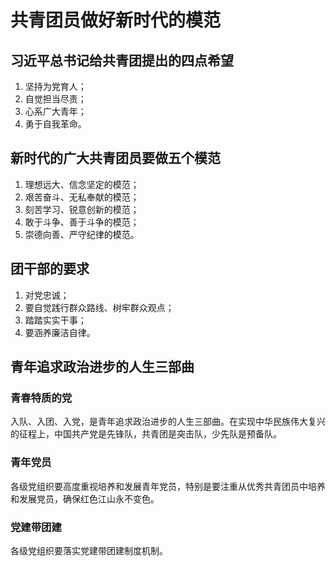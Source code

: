# 共青团员做好新时代的模范

## 习近平总书记给共青团提出的四点希望

1. 坚持为党育人；
2. 自觉担当尽责；
3. 心系广大青年；
4. 勇于自我革命。

## 新时代的广大共青团员要做五个模范

1. 理想远大、信念坚定的模范；
2. 艰苦奋斗、无私奉献的模范；
3. 刻苦学习、锐意创新的模范；
4. 敢于斗争、善于斗争的模范；
5. 崇德向善、严守纪律的模范。

## 团干部的要求

1. 对党忠诚；
2. 要自觉践行群众路线、树牢群众观点；
3. 踏踏实实干事；
4. 要涵养廉洁自律。

## 青年追求政治进步的人生三部曲

### 青春特质的党

入队、入团、入党，是青年追求政治进步的人生三部曲。在实现中华民族伟大复兴的征程上，中国共产党是先锋队，共青团是突击队，少先队是预备队。

### 青年党员

各级党组织要高度重视培养和发展青年党员，特别是要注重从优秀共青团员中培养和发展党员，确保红色江山永不变色。

### 党建带团建

各级党组织要落实党建带团建制度机制。
